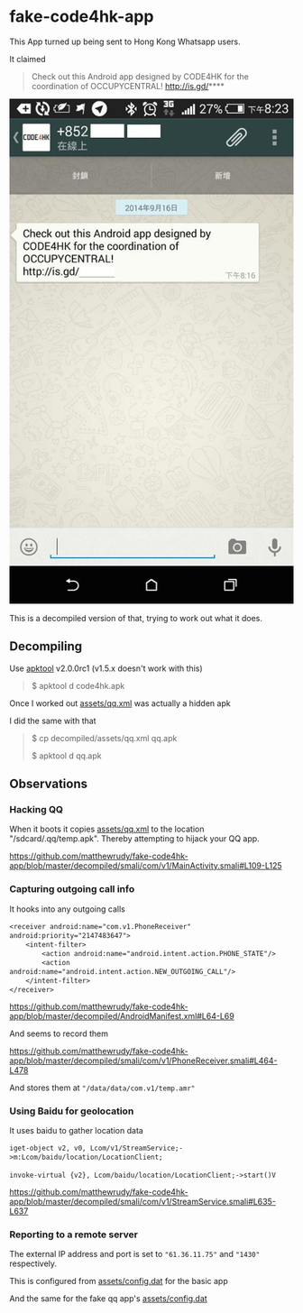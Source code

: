 fake-code4hk-app
================

This App turned up being sent to Hong Kong Whatsapp users.

It claimed

> Check out this Android app designed by
> CODE4HK for the coordination of
> OCCUPYCENTRAL!
> http://is.gd/****

![Original Screenshot](https://raw.githubusercontent.com/matthewrudy/fake-code4hk-app/master/assets/code4hk-fake-app.jpg)

This is a decompiled version of that,
trying to work out what it does.

Decompiling
-----------

Use [apktool](https://code.google.com/p/android-apktool/wiki/Install) v2.0.0rc1 (v1.5.x doesn't work with this)

> $ apktool d code4hk.apk

Once I worked out [assets/qq.xml](https://github.com/matthewrudy/fake-code4hk-app/blob/master/decompiled/assets/qq.xml) was actually a hidden apk

I did the same with that

> $ cp decompiled/assets/qq.xml qq.apk
>
> $ apktool d qq.apk

Observations
------------

### Hacking QQ

When it boots it copies [assets/qq.xml]() to the location "/sdcard/.qq/temp.apk". Thereby attempting to hijack your QQ app.

https://github.com/matthewrudy/fake-code4hk-app/blob/master/decompiled/smali/com/v1/MainActivity.smali#L109-L125

### Capturing outgoing call info

It hooks into any outgoing calls

```
<receiver android:name="com.v1.PhoneReceiver" android:priority="2147483647">
    <intent-filter>
        <action android:name="android.intent.action.PHONE_STATE"/>
        <action android:name="android.intent.action.NEW_OUTGOING_CALL"/>
    </intent-filter>
</receiver>
```

https://github.com/matthewrudy/fake-code4hk-app/blob/master/decompiled/AndroidManifest.xml#L64-L69

And seems to record them

https://github.com/matthewrudy/fake-code4hk-app/blob/master/decompiled/smali/com/v1/PhoneReceiver.smali#L464-L478

And stores them at `"/data/data/com.v1/temp.amr"`

### Using Baidu for geolocation

It uses baidu to gather location data

```
iget-object v2, v0, Lcom/v1/StreamService;->m:Lcom/baidu/location/LocationClient;

invoke-virtual {v2}, Lcom/baidu/location/LocationClient;->start()V
```

https://github.com/matthewrudy/fake-code4hk-app/blob/master/decompiled/smali/com/v1/StreamService.smali#L635-L637

### Reporting to a remote server

The external IP address and port is set to `"61.36.11.75"` and `"1430"` respectively.

This is configured from [assets/config.dat](https://github.com/matthewrudy/fake-code4hk-app/blob/master/decompiled/assets/config.dat) for the basic app

And the same for the fake qq app's [assets/config.dat](https://github.com/matthewrudy/fake-code4hk-app/blob/master/qq.xml-decompiled/assets/config.dat)


